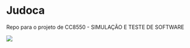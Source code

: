 # Judoca

Repo para o projeto de CC8550 - SIMULAÇÃO E TESTE DE SOFTWARE

![](https://media.tenor.com/nVsnTj_elCMAAAAd/shrek-dance.gif)
